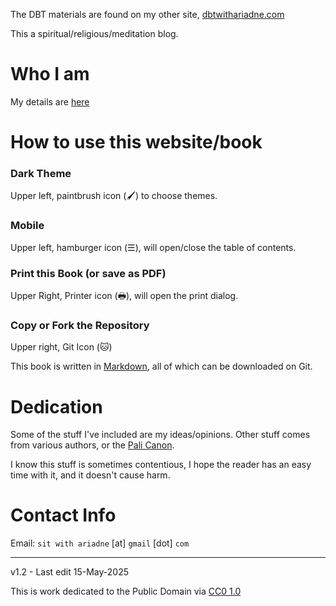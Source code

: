 The DBT materials are found on my other site, [dbtwithariadne.com](https://www.dbtwithariadne.com)

This a spiritual/religious/meditation blog.

# Who I am
My details are [here](./author.md)

# How to use this website/book

### Dark Theme

Upper left, paintbrush icon (🖌) to choose themes.

### Mobile

Upper left, hamburger icon (☰), will open/close the table of contents.

### Print this Book (or save as PDF)

Upper Right, Printer icon (🖶), will open the print dialog.

### Copy or Fork the Repository

Upper right, Git Icon (🐱) 

This book is written in [Markdown](https://en.wikipedia.org/wiki/Markdown), all of which can be downloaded on Git.

# Dedication

Some of the stuff I've included are my ideas/opinions. Other stuff comes from various authors, or the [Pali Canon](https://en.wikipedia.org/wiki/Pali_Canon).

I know this stuff is sometimes contentious, I hope the reader has an easy time with it, and it doesn't cause harm.

# Contact Info

Email: `sit with ariadne` [at] `gmail` [dot] `com`

-----

v1.2 - Last edit 15-May-2025

This is work dedicated to the Public Domain via [CC0 1.0](https://creativecommons.org/publicdomain/zero/1.0/)